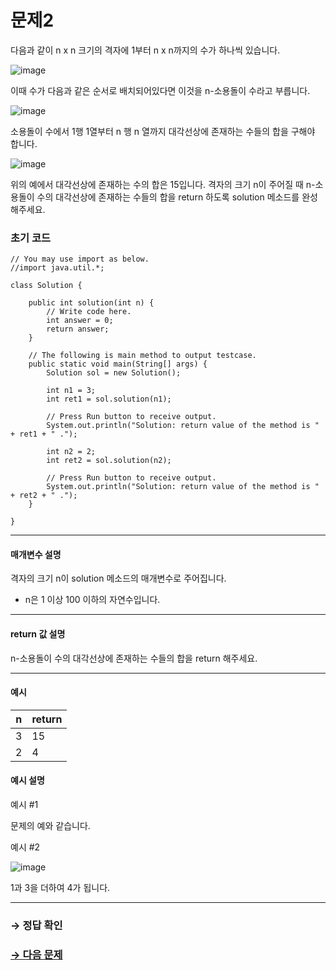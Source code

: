 # 문제2

다음과 같이 n x n 크기의 격자에 1부터 n x n까지의 수가 하나씩 있습니다.

![image](http://res.cloudinary.com/sgc109/image/upload/c_scale,w_300/v1517462270/%EA%B7%B8%EB%A6%BC1_qysbr6.png)

이때 수가 다음과 같은 순서로 배치되어있다면 이것을 n-소용돌이 수라고 부릅니다.

![image](http://res.cloudinary.com/sgc109/image/upload/c_scale,w_300/v1517462270/%EA%B7%B8%EB%A6%BC2_ol8snc.png)

소용돌이 수에서 1행 1열부터 n 행 n 열까지 대각선상에 존재하는 수들의 합을 구해야 합니다.

![image](http://res.cloudinary.com/sgc109/image/upload/c_scale,w_300/v1517462270/%EA%B7%B8%EB%A6%BC3_cbcdg3.png)

위의 예에서 대각선상에 존재하는 수의 합은 15입니다.
격자의 크기 n이 주어질 때 n-소용돌이 수의 대각선상에 존재하는 수들의 합을 return 하도록 solution 메소드를 완성해주세요.

### 초기 코드

```
// You may use import as below.
//import java.util.*;

class Solution {

    public int solution(int n) {
        // Write code here.
        int answer = 0;
        return answer;
    }

    // The following is main method to output testcase.
    public static void main(String[] args) {
        Solution sol = new Solution();
        
        int n1 = 3;
        int ret1 = sol.solution(n1);
        
        // Press Run button to receive output. 
        System.out.println("Solution: return value of the method is " + ret1 + " .");
        
        int n2 = 2;
        int ret2 = sol.solution(n2);
        
        // Press Run button to receive output. 
        System.out.println("Solution: return value of the method is " + ret2 + " .");
    }
    
}
```

---

#### 매개변수 설명
격자의 크기 n이 solution 메소드의 매개변수로 주어집니다.

* n은 1 이상 100 이하의 자연수입니다.

---

#### return 값 설명
n-소용돌이 수의 대각선상에 존재하는 수들의 합을 return 해주세요.

---

#### 예시

| n 	| return 	|
|---	|--------	|
| 3 	| 15     	|
| 2 	| 4      	|

#### 예시 설명

예시 #1

문제의 예와 같습니다.

예시 #2

![image](http://res.cloudinary.com/sgc109/image/upload/c_scale,w_300/v1517462270/%EA%B7%B8%EB%A6%BC4_astq7q.png)

1과 3을 더하여 4가 됩니다.

---

### → 정답 확인

### [→ 다음 문제](https://github.com/tnehf18/cosPro/blob/main/java/ex_1st_01/no_03/desc_03.md "cosPro 1급 Java 1차 3번 문제")
